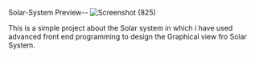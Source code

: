 Solar-System
Preview--
![Screenshot (825)](https://github.com/user-attachments/assets/f739b48f-882c-453e-af50-547380cc5792)

This is a simple project about the Solar system in which i have used advanced front end programming to design the Graphical view fro Solar System.
